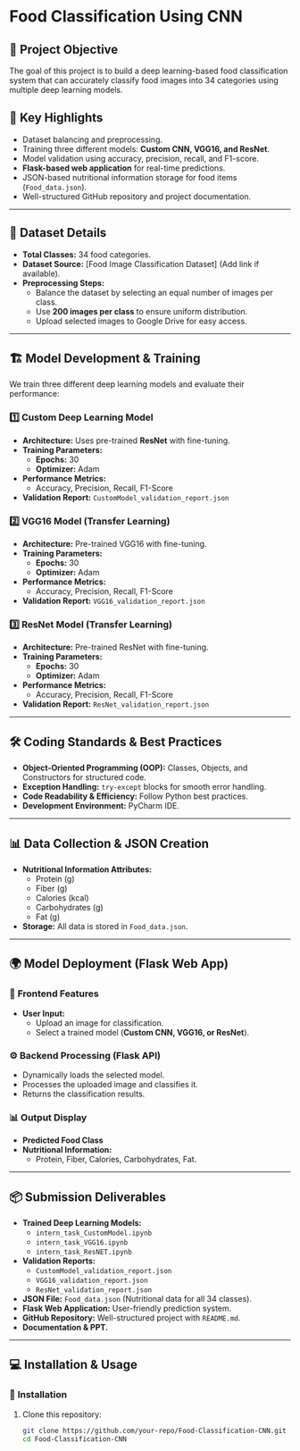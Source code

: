 # Food Classification Using CNN

## 📌 Project Objective
The goal of this project is to build a deep learning-based food classification system that can accurately classify food images into 34 categories using multiple deep learning models.

## 🚀 Key Highlights
- Dataset balancing and preprocessing.
- Training three different models: **Custom CNN, VGG16, and ResNet**.
- Model validation using accuracy, precision, recall, and F1-score.
- **Flask-based web application** for real-time predictions.
- JSON-based nutritional information storage for food items (`Food_data.json`).
- Well-structured GitHub repository and project documentation.

---

## 📂 Dataset Details
- **Total Classes:** 34 food categories.
- **Dataset Source:** [Food Image Classification Dataset] (Add link if available).
- **Preprocessing Steps:**
  - Balance the dataset by selecting an equal number of images per class.
  - Use **200 images per class** to ensure uniform distribution.
  - Upload selected images to Google Drive for easy access.

---

## 🏗️ Model Development & Training
We train three different deep learning models and evaluate their performance:

### 1️⃣ **Custom Deep Learning Model**
- **Architecture:** Uses pre-trained **ResNet** with fine-tuning.
- **Training Parameters:**
  - **Epochs:** 30  
  - **Optimizer:** Adam  
- **Performance Metrics:**  
  - Accuracy, Precision, Recall, F1-Score  
- **Validation Report:** `CustomModel_validation_report.json`

### 2️⃣ **VGG16 Model (Transfer Learning)**
- **Architecture:** Pre-trained VGG16 with fine-tuning.
- **Training Parameters:**
  - **Epochs:** 30  
  - **Optimizer:** Adam  
- **Performance Metrics:**  
  - Accuracy, Precision, Recall, F1-Score  
- **Validation Report:** `VGG16_validation_report.json`

### 3️⃣ **ResNet Model (Transfer Learning)**
- **Architecture:** Pre-trained ResNet with fine-tuning.
- **Training Parameters:**
  - **Epochs:** 30  
  - **Optimizer:** Adam  
- **Performance Metrics:**  
  - Accuracy, Precision, Recall, F1-Score  
- **Validation Report:** `ResNet_validation_report.json`

---

## 🛠️ Coding Standards & Best Practices
- **Object-Oriented Programming (OOP):** Classes, Objects, and Constructors for structured code.
- **Exception Handling:** `try-except` blocks for smooth error handling.
- **Code Readability & Efficiency:** Follow Python best practices.
- **Development Environment:** PyCharm IDE.

---

## 📊 Data Collection & JSON Creation
- **Nutritional Information Attributes:**
  - Protein (g)
  - Fiber (g)
  - Calories (kcal)
  - Carbohydrates (g)
  - Fat (g)
- **Storage:** All data is stored in `Food_data.json`.

---

## 🌍 Model Deployment (Flask Web App)
### 🎨 **Frontend Features**
- **User Input:**
  - Upload an image for classification.
  - Select a trained model (**Custom CNN, VGG16, or ResNet**).

### ⚙️ **Backend Processing (Flask API)**
- Dynamically loads the selected model.
- Processes the uploaded image and classifies it.
- Returns the classification results.

### 📊 **Output Display**
- **Predicted Food Class**
- **Nutritional Information:**
  - Protein, Fiber, Calories, Carbohydrates, Fat.

---

## 📦 Submission Deliverables
- **Trained Deep Learning Models:**
  - `intern_task_CustomModel.ipynb`
  - `intern_task_VGG16.ipynb`
  - `intern_task_ResNET.ipynb`
- **Validation Reports:**
  - `CustomModel_validation_report.json`
  - `VGG16_validation_report.json`
  - `ResNet_validation_report.json`
- **JSON File:** `Food_data.json` (Nutritional data for all 34 classes).
- **Flask Web Application:** User-friendly prediction system.
- **GitHub Repository:** Well-structured project with `README.md`.
- **Documentation & PPT.**

---

## 💻 Installation & Usage
### 🔧 **Installation**
1. Clone this repository:
   ```bash
   git clone https://github.com/your-repo/Food-Classification-CNN.git
   cd Food-Classification-CNN
